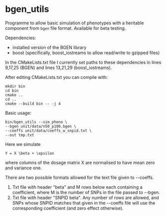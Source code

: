 # bgen_utils

Programme to allow basic simulation of phenotypes with a heritable component from `bgen` file format. Available for beta testing.

Dependencies:
- installed version of the BGEN library
- boost (specifically, boost_iostreams to allow read/write to gzipped files)

In the CMakeLists.txt file I currently set paths to these dependencies in lines 9,17,25 (BGEN) and lines 13,21,29 (boost_iostreams).

After editing CMakeLists.txt you can compile with:
```
mkdir bin
cd bin
cmake ..
cd ..
cmake --build bin -- -j 4
```

Basic usage:
```
bin/bgen_utils --sim_pheno \
--bgen unit/data/n50_p100.bgen \
--coeffs unit/data/coeffs_w_snpid.txt \
--out tmp.txt
```

Here we simulate
```
Y = X \beta + \epsilon
```
where columns of the dosage matrix X are normalised to have mean zero and variance one.

There are two possible formats allowed for the text file given to --coeffs.
1. Txt file with header "beta" and M rows below each containing a coefficient, where M is the number of SNPs in the file passed to --bgen.
2. Txt file with header "SNPID beta". Any number of rows are allowed, and SNPs whose SNPID matches that given in the --coeffs file will use the corresponding coefficient (and zero effect otherwise).
